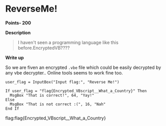 # ReverseMe!

**Points- 200**

**Description**
> I haven't seen a programming language like this before.EncryptedVB????

**Write up**

So we are fiven an encrypted `.vbe` file which could be easily decrypted by any vbe decrypter.. Online tools seems to work fine too.

```
user_flag = InputBox("Input flag:", "Reverse Me!")

If user_flag = "flag{Encrypted_VBscript__What_a_Country}" Then
  MsgBox "That is correct!", 64, "Yay!"
Else
  MsgBox "That is not correct :(", 16, "Nah"
End If
```
flag:flag{Encrypted_VBscript__What_a_Country}

